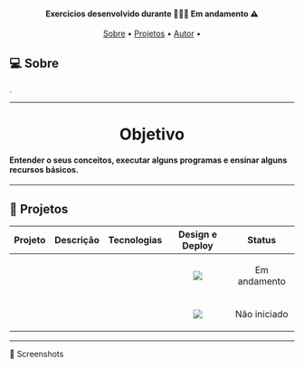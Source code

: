 <h4 align="center"> 
	 Exercicios desenvolvido durante  👨🏻‍💻 Em andamento ⚠️
</h4>

<p align="center">
 <a href="#-sobre">Sobre</a> •
 <a href="#-projetos">Projetos</a> •
 <a href="#%EF%B8%8F-autor">Autor</a> • 
</p>

## 💻 Sobre


.

---
   
<h1 align="center"> Objetivo</h1>

<h4 > Entender o seus conceitos, executar alguns programas e ensinar alguns recursos básicos.
</h4>


---

## 🚧 Projetos


| Projeto | Descrição | Tecnologias | Design e Deploy | Status |
|:---:|:---:|:---:|:---:|---|
| <img src="" alt=""> |  |  | <a href="https://www.figma.com/file/Yb9IBH56g7T1hdIyZ3BMNO/Desafios---Codel%C3%A2ndia?node-id=0%3A1"><img src="https://img.shields.io/badge/figma-%23F24E1E.svg?style=for-the-badge&logo=figma&logoColor=white"/></a> | <p align="center"><img src="https://i.imgur.com/QQksIZo.png" alt=""> <br> Em andamento</p> |
| <img src="" alt=""> | |  | <a href="https://www.figma.com/file/Yb9IBH56g7T1hdIyZ3BMNO/Desafios---Codel%C3%A2ndia?node-id=0%3A1"><img src="https://img.shields.io/badge/figma-%23F24E1E.svg?style=for-the-badge&logo=figma&logoColor=white"/></a>  | <p align="center"><img src="https://i.imgur.com/QQksIZo.png" alt=""> <br> Não iniciado</p> |



---



📸 Screenshots
